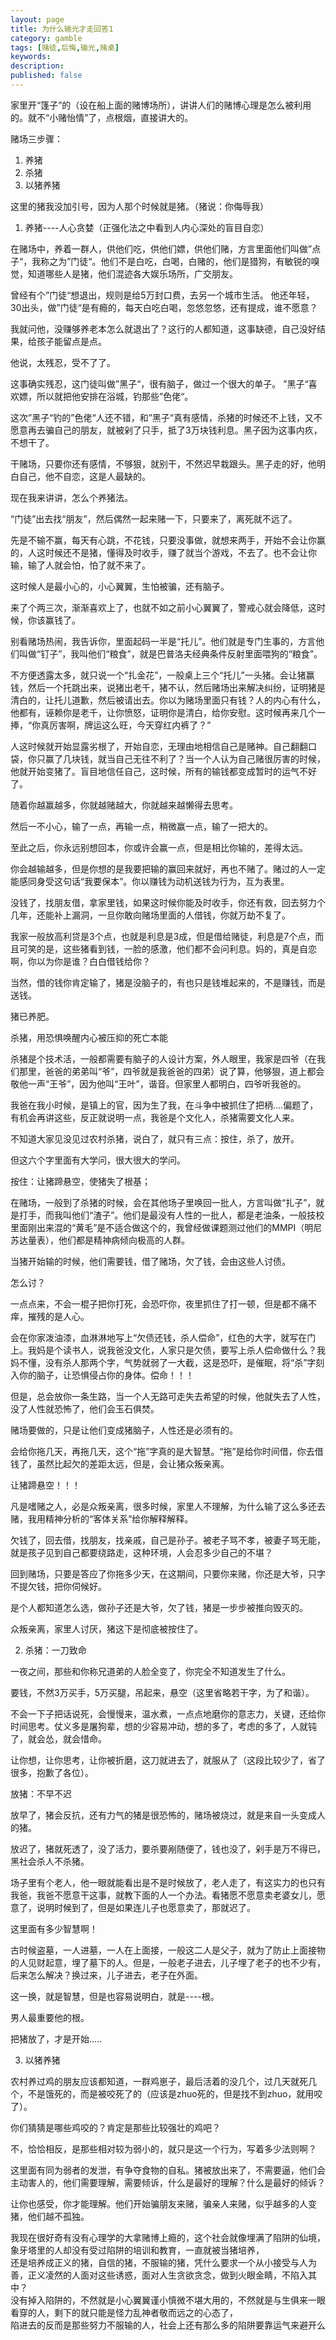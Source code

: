 ```yaml
---
layout: page
title: 为什么输光才走回答1
category: gamble
tags: [赌徒,后悔,输光,赌桌]
keywords:
description:
published: false
---
```




家里开“篷子”的（设在船上面的赌博场所），讲讲人们的赌博心理是怎么被利用的。就不“小赌怡情”了，点根烟，直接讲大的。


赌场三步骤：
1. 养猪
2. 杀猪
3. 以猪养猪



这里的猪我没加引号，因为人那个时候就是猪。（猪说：你侮辱我）



1. 养猪----人心贪婪（正强化法之中看到人内心深处的盲目自恋）



在赌场中，养着一群人，供他们吃，供他们嫖，供他们赌，方言里面他们叫做”点子“，我称之为”门徒“。他们不是白吃，白喝，白赌的，他们是猎狗，有敏锐的嗅觉，知道哪些人是猪，他们混迹各大娱乐场所，广交朋友。


曾经有个”门徒“想退出，规则是给5万封口费，去另一个城市生活。
他还年轻，30出头，做”门徒“是有瘾的，每天白吃白喝，忽悠忽悠，还有提成，谁不愿意？


我就问他，没赚够养老本怎么就退出了？这行的人都知道，这事缺德，自己没好结果，给孩子能留点是点。


他说，太残忍，受不了了。


这事确实残忍，这门徒叫做”黑子“，很有脑子，做过一个很大的单子。
”黑子“喜欢嫖，所以就把他安排在浴城，钓那些”色佬“。


这次”黑子“钓的”色佬“人还不错，和”黑子“真有感情，杀猪的时候还不上钱，又不愿意再去骗自己的朋友，就被剁了只手，抵了3万块钱利息。黑子因为这事内疚，不想干了。


干赌场，只要你还有感情，不够狠，就别干，不然迟早栽跟头。黑子走的好，他明白自己，他不自恋，这是人最缺的。


现在我来讲讲，怎么个养猪法。


“门徒”出去找“朋友”，然后偶然一起来赌一下，只要来了，离死就不远了。



先是不输不赢，每天有心跳，不花钱，只要没事做，就想来两手，开始不会让你赢的，人这时候还不是猪，懂得及时收手，赚了就当个游戏，不去了。也不会让你输，输了人就会怕，怕了就不来了。



这时候人是最小心的，小心翼翼，生怕被骗，还有脑子。



来了个两三次，渐渐喜欢上了，也就不如之前小心翼翼了，警戒心就会降低，这时候，你该赢钱了。



别看赌场热闹，我告诉你，里面起码一半是“托儿”。他们就是专门生事的，方言他们叫做“钉子”，我叫他们“粮食”，就是巴普洛夫经典条件反射里面喂狗的“粮食”。



不方便透露太多，就只说一个“扎金花”，一般桌上三个“托儿”一头猪。会让猪赢钱，然后一个托跳出来，说猪出老千，猪不认，然后赌场出来解决纠纷，证明猪是清白的，让托儿道歉，然后被请出去。你以为赌场里面只有钱？人的内心有什么，他都有，诬赖你是老千，让你愤怒，证明你是清白，给你安慰。这时候再来几个一捧，“你真厉害啊，牌运这么旺，今天穿红内裤了？”



人这时候就开始显露劣根了，开始自恋，无理由地相信自己是赌神。自己翻翻口袋，你只赢了几块钱，就当自己无往不利了？当一个人认为自己赌很厉害的时候，他就开始变猪了。盲目地信任自己，这时候，所有的输钱都变成暂时的运气不好了。



随着你越赢越多，你就越赌越大，你就越来越懒得去思考。



然后一不小心，输了一点，再输一点，稍微赢一点，输了一把大的。


至此之后，你永远别想回本，你或许会赢一点，但是相比你输的，差得太远。



你会越输越多，但是你想的是我要把输的赢回来就好，再也不赌了。赌过的人一定能感同身受这句话“我要保本”。你以赚钱为动机送钱为行为，互为表里。


没钱了，找朋友借，拿家里钱，如果这时候你能及时收手，你还有救，回去努力个几年，还能补上漏洞，一旦你敢向赌场里面的人借钱，你就万劫不复了。



我家一般放高利贷是3个点，也就是利息是3成，但是借给赌徒，利息是7个点，而且可笑的是，这些猪看到钱，一脸的感激，他们都不会问利息。妈的，真是自恋啊，你以为你是谁？白白借钱给你？



当然，借的钱你肯定输了，猪是没脑子的，有也只是钱堆起来的，不是赚钱，而是送钱。


猪已养肥。


杀猪，用恐惧唤醒内心被压抑的死亡本能


杀猪是个技术活，一般都需要有脑子的人设计方案，外人眼里，我家是四爷（在我们那里，爸爸的弟弟叫“爷”，四爷就是我爸爸的四弟）说了算，他够狠，道上都会敬他一声“王爷”，因为他叫“王叶”，谐音。但家里人都明白，四爷听我爸的。



我爸在我小时候，是镇上的官，因为生了我，在斗争中被抓住了把柄....偏题了，有机会再讲这些，反正就说明一点，我爸是个文化人，杀猪需要文化人来。


不知道大家见没见过农村杀猪，说白了，就只有三点：按住，杀了，放开。


但这六个字里面有大学问，很大很大的学问。


按住：让猪蹄悬空，使猪失了根基；



在赌场，一般到了杀猪的时候，会在其他场子里唤回一批人，方言叫做“扎子”，就是打手，而我叫他们“渣子”。他们是最没有人性的一批人，都是老油条，一般技校里面刚出来混的“黄毛”是不适合做这个的，我曾经做课题测过他们的MMPI（明尼苏达量表），他们都是精神病倾向极高的人群。


当猪开始输的时候，他们需要钱，借了赌场，欠了钱，会由这些人讨债。


怎么讨？



一点点来，不会一棍子把你打死，会恐吓你，夜里抓住了打一顿，但是都不痛不痒，摧残的是人心。



会在你家泼油漆，血淋淋地写上“欠债还钱，杀人偿命”，红色的大字，就写在门上。我妈是个读书人，说我爸没文化，人家只是欠债，要写上杀人偿命做什么？我妈不懂，没有杀人那两个字，气势就弱了一大截，这是恐吓，是催眠，将“杀”字刻入你的脑子，让恐惧侵占你的身体。偿命！！！


但是，总会放你一条生路，当一个人无路可走失去希望的时候，他就失去了人性，没了人性就恐怖了，他们会玉石俱焚。



赌场要做的，只是让他们变成猪脑子，人性还是必须有的。



会给你拖几天，再拖几天，这个“拖”字真的是大智慧。“拖”是给你时间借，你去借钱了，虽然比起欠的差距太远，但是，会让猪众叛亲离。


让猪蹄悬空！！！



凡是嗜赌之人，必是众叛亲离，很多时候，家里人不理解，为什么输了这么多还去赌，我用精神分析的“客体关系”给你解释解释。


欠钱了，回去借，找朋友，找亲戚，自己是孙子。被老子骂不孝，被妻子骂无能，就是孩子见到自己都要绕路走，这种环境，人会忍多少自己的不堪？


回到赌场，只要是答应了你拖多少天，在这期间，只要你来赌，你还是大爷，只字不提欠钱，把你伺候好。



是个人都知道怎么选，做孙子还是大爷，欠了钱，猪是一步步被推向毁灭的。


众叛亲离，家里人讨厌，猪这下是彻底被按住了。



2. 杀猪：一刀致命



一夜之间，那些和你称兄道弟的人脸全变了，你完全不知道发生了什么。


要钱，不然3万买手，5万买腿，吊起来，悬空（这里省略若干字，为了和谐）。



不会一下子把话说死，会慢慢来，温水煮，一点点地磨你的意志力，关键，还给你时间思考。仗义多是屠狗辈，想的少容易冲动，想的多了，考虑的多了，人就钝了，就会怂，就会惜命。



让你想，让你思考，让你被折磨，这刀就进去了，就服从了（这段比较少了，省了很多，抱歉了各位）。



放猪：不早不迟



放早了，猪会反抗，还有力气的猪是很恐怖的，赌场被烧过，就是来自一头变成人的猪。



放迟了，猪就死透了，没了活力，要杀要剐随便了，钱也没了，剁手是万不得已，黑社会杀人不杀猪。


场子里有个老人，他一眼就能看出是不是时候放了，老人走了，有这实力的也只有我爸，我爸不愿意干这事，就教下面的人一个办法。看猪愿不愿意卖老婆女儿，愿意了，说明时候到了，但是如果连儿子也愿意卖了，那就迟了。



这里面有多少智慧啊！


古时候盗墓，一人进墓，一人在上面接，一般这二人是父子，就为了防止上面接物的人见财起意，埋了墓下的人。但是，一般老子进去，儿子埋了老子的也不少有，后来怎么解决？换过来，儿子进去，老子在外面。



这一换，就是智慧，但是也容易说明白，就是----根。

男人最重要他的根。

把猪放了，才是开始.....



3. 以猪养猪


农村养过鸡的朋友应该都知道，一群鸡崽子，最后活着的没几个，过几天就死几个，不是饿死的，而是被咬死了的（应该是zhuo死的，但是找不到zhuo，就用咬了）。



你们猜猜是哪些鸡咬的？肯定是那些比较强壮的鸡吧？


不，恰恰相反，是那些相对较为弱小的，就只是这一个行为，写着多少法则啊？


这里面有同为弱者的发泄，有争夺食物的自私。猪被放出来了，不需要逼，他们会主动害人的，他们需要理解，需要倾诉，什么是最好的理解？什么是最好的倾诉？



让你也感受，你才能理解。他们开始骗朋友来赌，骗亲人来赌，似乎越多的人变猪，他们越不孤独。

我现在很好奇有没有心理学的大拿赌博上瘾的，这个社会就像埋满了陷阱的仙境，象牙塔里的人却没有受过陷阱的培训和教育，一直就被当猪培养，  
还是培养成正义的猪，自信的猪，不服输的猪，凭什么要求一个从小接受与人为善，正义凌然的人面对这些诱惑，面对人生贪欲贪念，做到火眼金睛，不陷入其中？  
没有掉入陷阱的，不然就是小心翼翼谨小慎微不堪大用的，不然就是与生俱来一眼看穿的人，剩下的就只能是怪力乱神者敬而远之的心态了，  
陷进去的反而是那些努力不服输的人，社会上还有那么多的陷阱要靠运气来避开么